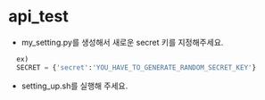 # api_test

- my_setting.py를 생성해서 새로운 secret 키를 지정해주세요.
```python
  ex)
  SECRET = {'secret':'YOU_HAVE_TO_GENERATE_RANDOM_SECRET_KEY'}
```
- setting_up.sh를 실행해 주세요.

